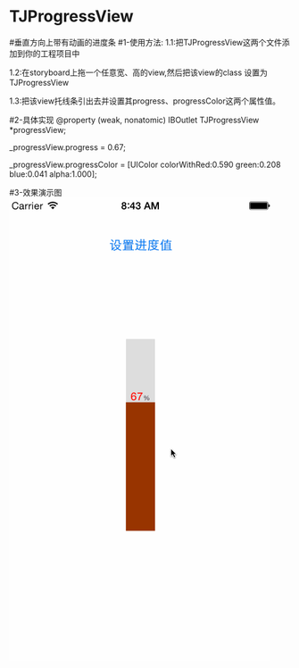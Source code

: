 # TJProgressView
#垂直方向上带有动画的进度条
#1-使用方法:
1.1:把TJProgressView这两个文件添加到你的工程项目中 

1.2:在storyboard上拖一个任意宽、高的view,然后把该view的class 设置为TJProgressView

1.3:把该view托线条引出去并设置其progress、progressColor这两个属性值。

#2-具体实现
 @property (weak, nonatomic) IBOutlet TJProgressView *progressView;
 
  _progressView.progress = 0.67;
  
  _progressView.progressColor = [UIColor colorWithRed:0.590 green:0.208 blue:0.041 alpha:1.000];

#3-效果演示图
![Image](https://github.com/KBvsMJ/TJProgressView/blob/master/demoGif/1.gif)
